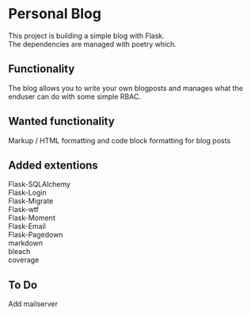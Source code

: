 # Personal Blog  

This project is building a simple blog with Flask.  
The dependencies are managed with poetry which.  

## Functionality  

The blog allows you to write your own blogposts and manages what the enduser can do with some simple RBAC.

## Wanted functionality  

Markup / HTML formatting and code block formatting for blog posts  

## Added extentions

Flask-SQLAlchemy  
Flask-Login  
Flask-Migrate  
Flask-wtf  
Flask-Moment  
Flask-Email  
Flask-Pagedown  
markdown  
bleach  
coverage  

## To Do

Add mailserver  
